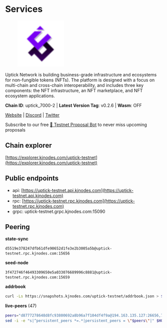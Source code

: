 # Services

<figure><img src="https://raw.githubusercontent.com/kj89/cosmos-images/main/logos/uptick.png" width="150" alt=""><figcaption></figcaption></figure>

Uptick Network is building business-grade infrastructure and  ecosystems for non-fungible tokens (NFTs). The platform is  designed with a focus on multi-chain and cross-chain interoperability,  and includes three key components: the NFT infrastructure, an NFT  marketplace, and NFT ecosystem applications.

**Chain ID**: uptick_7000-2 | **Latest Version Tag**: v0.2.6 | **Wasm**: OFF

[Website](https://uptick.network) | [Discord](https://discord.gg/UzeHS7fu5H) | [Twitter](https://twitter.com/uptickproject)



Subscribe to our free [🤖 Testnet Proposal Bot](https://t.me/kjnodes_testnet_proposal_bot) to never miss upcoming proposals


## Chain explorer
[https://explorer.kjnodes.com/uptick-testnet](https://explorer.kjnodes.com/uptick-testnet)

## Public endpoints

* api: [https://uptick-testnet.api.kjnodes.com](https://uptick-testnet.api.kjnodes.com)
* rpc: [https://uptick-testnet.rpc.kjnodes.com](https://uptick-testnet.rpc.kjnodes.com)
* grpc: uptick-testnet.grpc.kjnodes.com:15090

## Peering

**state-sync**

```text
d5519e378247dfb61dfe90652d1fe3e2b3005a5b@uptick-testnet.rpc.kjnodes.com:15656
```

**seed-node**

```text
3f472746f46493309650e5a033076689996c8881@uptick-testnet.rpc.kjnodes.com:15659
```

**addrbook**
```bash
curl -Ls https://snapshots.kjnodes.com/uptick-testnet/addrbook.json > $HOME/.uptickd/config/addrbook.json
```

**live-peers** (47)
```bash
peers="d8777278648d8fc93800692a8b96a7f104df4f9a@194.163.135.127:26656,7849e4320385434b0828a3e0206a3b69767393f6@65.109.91.227:26656,d5519e378247dfb61dfe90652d1fe3e2b3005a5b@65.109.68.190:15656,ad563c8036250cb34f3e822280ead9c59c9537d3@185.239.209.124:31656,94734f927b16ff91f5e45875396295d6173ca918@74.50.70.118:11574,11995495f726f4e4c2ab74862fdb30e87c167448@65.108.195.235:27656,e24bde7fe207160442fe6b93ee376a739def5757@51.222.248.153:26656,49c86b1fdc3f99ac3108904aef4f64297f3f1415@209.222.97.81:26656,1c66685cbf5c8dc0a739eb57c896d35eb2eed17c@65.109.50.106:28656,a818920590d15226a206ec4c73b1c5c20c56a435@65.21.134.202:26666,b483acbcae7ccd1244f588144245e9d1124c3de5@88.99.56.200:26666,af5262526a0800a29a0a7194e1488a9fa62d0005@195.3.223.208:26656,eb5a3112a64944e2bd701ff8aa99ab95209c6310@185.198.27.110:26656,b8e76d2223663e9bc47351564f1017b6e89deeee@95.165.89.222:24476,57876cfa3a101068885f302df69ff5556720af3b@154.26.137.198:36656,3cffe20d473b0bd4451d330da8b741b5d42dcb44@65.21.131.215:26666,b9e0210809b9dfc9cd299c6e83116d7fa45c6e27@65.109.68.93:46656,878101ab9ad2402bfd700a3da58223778461c753@185.245.182.152:26656,881f8bd4874d1bd7acc61e46ee723609e1ff327e@38.242.149.183:26656,b9d3fe835ded0b93c39befad43fb3c4964ae740f@91.195.101.100:26656,a489dcbd4c5b7ef20d77c51dba217e85c631f463@65.108.105.48:20456,c6ca186e2ea0202a78b357c9b2d8883e3d96613a@144.91.110.211:31656,40ffd59440b11d63bfb8e20cfed5b36f282a06b3@154.12.238.247:31656,40a93c4be9e2dcb155d60e174c0e00d6808283e7@65.109.52.56:26656,e05ef87e0f9a2940cf057aefde89abf8171b00fb@65.109.84.250:15656,0afb5ce897e69eec34fb32bf87f4a2f93f79e0b3@65.109.65.210:30656,b189effc06de1413016a5f37c904d6c68290107a@135.181.16.252:28656,1bb6d67af0dd1d452e294e9df430d07bccefe502@185.215.167.241:26656,f58fd7ff25183e7e0dc3c35e667641129a8bc2cd@144.76.27.79:26656,dd8080d9ea1f3830370a4f51ca6fe858a3d32191@65.108.72.253:11656,0a253cc3132c1319ae61e92fafd1b451d8eb7559@65.109.92.235:34656,0148cb2bb6b646cb147b1651ad503fcf9abfc652@107.155.98.194:36656,902a93963c96589432ee3206944cdba392ae5c2d@65.108.42.105:27656,5368bc0c12a7bfd9d69ba192b06f2be97d28e7ef@185.239.209.56:31656,f080fa98595cd13b2f93cfa930ba756eb2b55e11@107.155.88.146:26656,1e34e47eeaaa8f78f3d866ef4ce43a1d224dcdef@185.193.66.67:31656,e9fee55fdf6668e4e04927cdd85bbbbc9e9e43b1@209.145.62.101:26656,2298edffe9306e4d9370233c1d29dab567829095@144.91.78.28:26656,45f58ce671967a10933ea3e2279be03f0ebcb42c@85.114.134.219:16656,3666c65e99775b8149396fd5c781dec6a29fb13b@75.119.144.48:31656,f30bf0eebdd10788d09d5c64132a7161d714e126@154.12.243.189:31656,2c952455a0e425081b54855091ab84c1fe73c4bc@65.108.231.124:10656,52cdb51fe8692dea11de23b8c97c9d947a6eb1c2@51.222.44.116:10656,f7d552cb63a874a0246aaa5ce2a4a65154cbc26b@94.19.249.187:33656,3edfe380f7eff0658582c158f2eecebae2e0fed7@213.239.213.179:26656,1266d32b49d7472934028ed09454ebae1c7ce09e@65.108.71.80:26656,dc8aa72381ec9ac35360b6a36502d97b3bb22a87@85.208.51.246:26656"
sed -i -e "s|^persistent_peers *=.*|persistent_peers = \"$peers\"|" $HOME/.uptickd/config/config.toml
```
